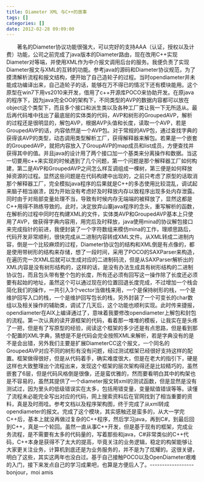 ```yaml
---
title: Diameter XML 与C++的故事
tags: []
categories: []
date: 2012-02-28 09:09:00 
---
```



&emsp;&emsp;著名的Diameter协议功能很强大，可以完好的支持AAA（认证，授权以及计费）功能，公司之前完成了java版本的Diameter路由，现在改用C++实现Diameter对等端，并使用XML作为中介报文调用后台的服务。我便负责了实现Diameter报文与XML的互转的功能。参考java的源码和Diameter协议规范，为了摸清解析流程和报文结构，便开始了自己造轮子的过程。当时opendiameter并未能成功编译出来，自己造轮子的话，能够在万不得已的情况下还有模块能用。这个原型在win7下用vs2010来开发，借用了c++开源库POCO来协助开发。在原java的程序下，因为java完全OO的架构下，不同类型的AVP的数据内容都可以放在object这个类型下，而且多个接口和派生类以及各种工厂类让我一下无所适从。最后再代码堆中找出了最底层的实体类的代码，AVP和树形的GroupedAVP，解析的过程还是很明显的，解包AVP，根据AVP头值和长度，读取一个AVP，若是GroupedAVP的话，内容依然是一个AVP包。对于常规的AVP包，通过查找字典的获得该AVP的类型，动态调用类型解析工厂，获得解释器来解包。若果是一个嵌套的GroupedAVP，就把内容放入了GroupAVP的map成员和list成员，方便查找并获得其中的值。并且java的设计用了两个接口加一个基类来分离操作和数据。当这一切要用c++来实现的时候遇到了几个问题，第一个问题是那个解释器工厂如何构建，第二是AVP和GroupedAVP之间怎么样互调组成一棵树，第三便是如何释放掉资源的过程。显然这些问题是在代码构建中出现的，之前只考虑了原型的话取消那个解释器工厂，完全模拟java程序的后果就是C++的多态使用比较混乱，调试起来脑子相当崩溃，因为开始没有考虑好及时释放内存以致程序出现多处内存泄露。同时由于对局部变量处理不当，导致有时候内存无端端的被释放了，显然这都是C++用得不熟练导致的。此时，决定放弃山寨java程序的念头，重写解析的函数，在解析的过程中同时在构建XML的文件，实体类AVP和GroupedAVP基本上只使用了AVP，做获得字典内容用，用完后及时释放，java使用mina的协议解包接口来完成指针的前进，我便封装了一个字符数组来模仿mina的工作，理顺思路后，代码开发非常顺利，很快完成从二进制内容转成XML文件。从XML转成二进制内容，倒是一个比较麻烦的过程，Diameter协议包的结构和XML倒是有点像的，都是使用带树形的结构来存储，想了一段时间，采用了POCO的SAXParser来构造，在遍历完一次XML后就可以生成对应的二进制码流，但是从SAXParser解析出的XML内容是没有树形结构的，这样的话，是没有办法生成具有树形结构的二进制协议包，而且包头带有整个包的长度，所有还必须有回写这一操作除了长度还必须要有起始的地址，虽然这个可以通过现在的位置回退长度完成，不过增加一个栈会简化我们的操作，一共引入3个vector当做栈来用，一个是保持树形的栈，一个是维护回写入口的栈，一个是维护回写包长的栈，另外封装了一个可变长的char数组以及相关操作的辅助类，调试了几天后，这个功能也顺利实现。此时传来捷报，opendiameter在AIX上编译通过了，意味着我要修改opendiameter上解包和封包的流程。第一次认真的读开源框架的代码，看着那一堆堆的模板，让我实在是头疼了一把，但是有了写原型的经验，阅读这个框架的多少还是有点思路，但是看到那个配置的XML字典，猜想是不是代码会完全按照XML来解析，若是字典没有的是不是会出错，另外我们主要是扩展DiameterCC这个报文，一个同名的GroupedAVP对应不同的树形有没有问题，经过测试框架已经很好支持这样的配置。框架做得很好，但是从代码着手，确实难度很大，但是在老大的指引下，硬是这样也大致整理出个流程出来，发现这个框架的层次架构得还是比较精巧的，虽然嵌套了6层，但是代码风格倒是很像，还是蛮优雅的，然而要看明白其中的构架也是不容易的，虽然其提供了一个diameter报文转xml的测试函数，但是显然是没有测试过，因为里头的低级错误实在太多，包括用错变量，变量赋值错误等等。读懂了流程未必能完全写出对应的代码，网上搜索资料后在官网找到了相当重要的资料，真是及时雨哇。参考文档以及程序架构图，终于完成了从xml转成opendiameter的报文。完成了这个模块，其实感触还是蛮多的，从大一学完C++后，基本上就没再做过复杂的C++程序，然后学习java，再到C#，到最后回到C++，真是一个轮回。虽然一直从事C++开发，但是基于现有的框架，完成业务流程，是不需要有太多的代码量的，写着那些和java，C#非常类似的C++代码，C++本身是获得不了太大的提高，毕竟关注的业务逻辑，稳定的构架能够让大家更关注业务，计算机到底还是为业务服务的，并不是为了炫耀的。这很关键，明白了这些，其实这两年也没白过。基于自己接触POCO以及OpenDiameter艰难的入门，接下来发点自己的学习成果吧，也算是方便后人了。------------------bonjour，moi amis